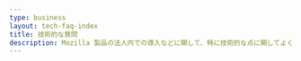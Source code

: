```yaml
---
type: business
layout: tech-faq-index
title: 技術的な質問
description: Mozilla 製品の法人内での導入などに関して、特に技術的な点に関してよく寄せられる質問について回答をまとめました。
---
```

